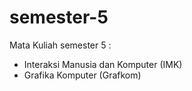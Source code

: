 # semester-5
Mata Kuliah semester 5 :
- Interaksi Manusia dan Komputer (IMK)
- Grafika Komputer (Grafkom)
